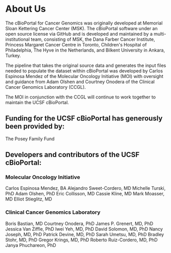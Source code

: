 # About Us
The cBioPortal for Cancer Genomics was originally developed at Memorial Sloan Kettering Cancer Center (MSK). The cBioPortal software under an open source license via GitHub and is developed and maintained by a multi-institutional team, consisting of MSK, the Dana Farber Cancer Institute, Princess Margaret Cancer Centre in Toronto, Children's Hospital of Philadelphia, The Hyve in the Netherlands, and Bilkent University in Ankara, Turkey.

The pipeline that takes the original source data and generates the input files needed to populate the dataset within cBioPortal was developed by Carlos Espinosa Mendez of the Molecular Oncology Initiative (MOI) with oversight and guidance from Adam Olshen and Courtney Onodera of the Clinical Cancer Genomics Laboratory (CCGL).

The MOI in conjunction with the CCGL will continue to work together to maintain the UCSF cBioPortal.

## Funding for the UCSF cBioPortal has generously been provided by:
The Posey Family Fund

## Developers and contributors of the UCSF cBioPortal:
### Molecular Oncology Initiative
Carlos Espinosa Mendez, BA
Alejandro Sweet-Cordero, MD
Michelle Turski, PhD
Adam Olshen, PhD
Eric Collisson, MD
Cassie Kline, MD
Mark Moasser, MD
Elliot Stieglitz, MD

### Clinical Cancer Genomics Laboratory
Boris Bastian, MD
Courtney Onodera, PhD
James P. Grenert, MD, PhD
Jessica Van Ziffle, PhD
Iwei Yeh, MD, PhD
David Solomon, MD, PhD
Nancy Joseph, MD, PhD
Patrick Devine, MD, PhD
Sarah Umetsu, MD, PhD
Bradley Stohr, MD, PhD
Gregor Krings, MD, PhD
Roberto Ruiz-Cordero, MD, PhD
Janya Phuchareon, PhD
